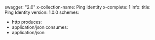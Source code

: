 swagger: "2.0"
x-collection-name: Ping Identity
x-complete: 1
info:
  title: Ping Identity
  version: 1.0.0
schemes:
- http
produces:
- application/json
consumes:
- application/json